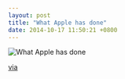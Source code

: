 ```yaml
---
layout: post
title: "What Apple has done"
date: 2014-10-17 11:50:21 +0800
---
```


![What Apple has done](https://lh5.googleusercontent.com/-RqsYTgNXLwQ/VECxOYonCVI/AAAAAAAAHKQ/P2ptS6Xm_3k/w600-h375-no/1.jpg)

[via](http://www.apple.com/apple-events/2014-oct-event/)
